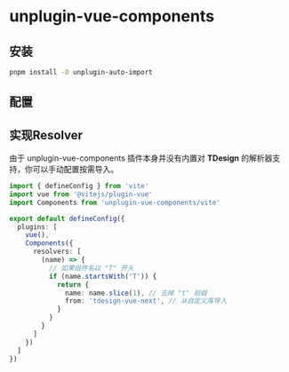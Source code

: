 # unplugin-vue-components



## 安装



```sh
pnpm install -D unplugin-auto-import
```



## 配置





## 实现Resolver

由于 unplugin-vue-components 插件本身并没有内置对 **TDesign** 的解析器支持，你可以手动配置按需导入。

```ts
import { defineConfig } from 'vite'
import vue from '@vitejs/plugin-vue'
import Components from 'unplugin-vue-components/vite'

export default defineConfig({
  plugins: [
    vue(),
    Components({
      resolvers: [
        (name) => {
          // 如果组件名以 "T" 开头
          if (name.startsWith('T')) {
            return {
              name: name.slice(1), // 去掉 "t" 前缀
              from: 'tdesign-vue-next', // 从自定义库导入
            }
          }
        }
      ]
    })
  ]
})
```



